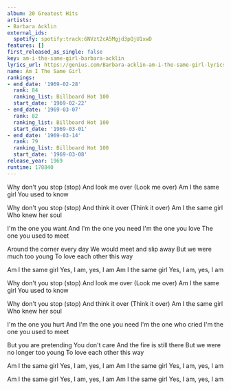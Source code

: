 ```yaml
---
album: 20 Greatest Hits
artists:
- Barbara Acklin
external_ids:
  spotify: spotify:track:6NVzt2cA5Mgjd3pQjU1xwD
features: []
first_released_as_single: false
key: am-i-the-same-girl-barbara-acklin
lyrics_url: https://genius.com/Barbara-acklin-am-i-the-same-girl-lyrics
name: Am I The Same Girl
rankings:
- end_date: '1969-02-28'
  rank: 84
  ranking_list: Billboard Hot 100
  start_date: '1969-02-22'
- end_date: '1969-03-07'
  rank: 82
  ranking_list: Billboard Hot 100
  start_date: '1969-03-01'
- end_date: '1969-03-14'
  rank: 79
  ranking_list: Billboard Hot 100
  start_date: '1969-03-08'
release_year: 1969
runtime: 178840
---
```

Why don't you stop (stop)
And look me over
(Look me over)
Am I the same girl
You used to know

Why don't you stop (stop)
And think it over
(Think it over)
Am I the same girl
Who knew her soul

I'm the one you want
And I'm the one you need
I'm the one you love
The one you used to meet

Around the corner every day
We would meet and slip away
But we were much too young
To love each other this way

Am I the same girl
Yes, I am, yes, I am
Am I the same girl
Yes, I am, yes, I am

Why don't you stop (stop)
And look me over
(Look me over)
Am I the same girl
You used to know

Why don't you stop (stop)
And think it over
(Think it over)
Am I the same girl
Who knew her soul

I'm the one you hurt
And I'm the one you need
I'm the one who cried
I'm the one you used to meet

But you are pretending
You don't care
And the fire is still there
But we were no longer too young
To love each other this way

Am I the same girl
Yes, I am, yes, I am
Am I the same girl
Yes, I am, yes, I am

Am I the same girl
Yes, I am, yes, I am
Am I the same girl
Yes, I am, yes, I am
